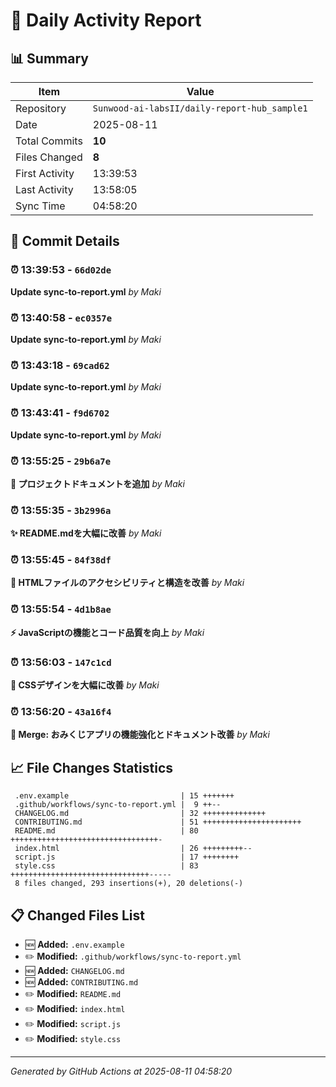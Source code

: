# 📅 Daily Activity Report

## 📊 Summary
| Item | Value |
|------|-------|
| Repository | `Sunwood-ai-labsII/daily-report-hub_sample1` |
| Date | 2025-08-11 |
| Total Commits | **10** |
| Files Changed | **8** |
| First Activity | 13:39:53 |
| Last Activity | 13:58:05 |
| Sync Time | 04:58:20 |

## 📝 Commit Details

### ⏰ 13:39:53 - `66d02de`
**Update sync-to-report.yml**
*by Maki*

### ⏰ 13:40:58 - `ec0357e`
**Update sync-to-report.yml**
*by Maki*

### ⏰ 13:43:18 - `69cad62`
**Update sync-to-report.yml**
*by Maki*

### ⏰ 13:43:41 - `f9d6702`
**Update sync-to-report.yml**
*by Maki*

### ⏰ 13:55:25 - `29b6a7e`
**📝 プロジェクトドキュメントを追加**
*by Maki*

### ⏰ 13:55:35 - `3b2996a`
**✨ README.mdを大幅に改善**
*by Maki*

### ⏰ 13:55:45 - `84f38df`
**🔧 HTMLファイルのアクセシビリティと構造を改善**
*by Maki*

### ⏰ 13:55:54 - `4d1b8ae`
**⚡ JavaScriptの機能とコード品質を向上**
*by Maki*

### ⏰ 13:56:03 - `147c1cd`
**🎨 CSSデザインを大幅に改善**
*by Maki*

### ⏰ 13:56:20 - `43a16f4`
**🔀 Merge: おみくじアプリの機能強化とドキュメント改善**
*by Maki*

## 📈 File Changes Statistics

     .env.example                         | 15 +++++++
     .github/workflows/sync-to-report.yml |  9 ++--
     CHANGELOG.md                         | 32 ++++++++++++++
     CONTRIBUTING.md                      | 51 ++++++++++++++++++++++
     README.md                            | 80 +++++++++++++++++++++++++++++++++-
     index.html                           | 26 +++++++++--
     script.js                            | 17 ++++++++
     style.css                            | 83 +++++++++++++++++++++++++++++++-----
     8 files changed, 293 insertions(+), 20 deletions(-)

## 📋 Changed Files List

- 🆕 **Added:** `.env.example`
- ✏️ **Modified:** `.github/workflows/sync-to-report.yml`
- 🆕 **Added:** `CHANGELOG.md`
- 🆕 **Added:** `CONTRIBUTING.md`
- ✏️ **Modified:** `README.md`
- ✏️ **Modified:** `index.html`
- ✏️ **Modified:** `script.js`
- ✏️ **Modified:** `style.css`

---
*Generated by GitHub Actions at 2025-08-11 04:58:20*
